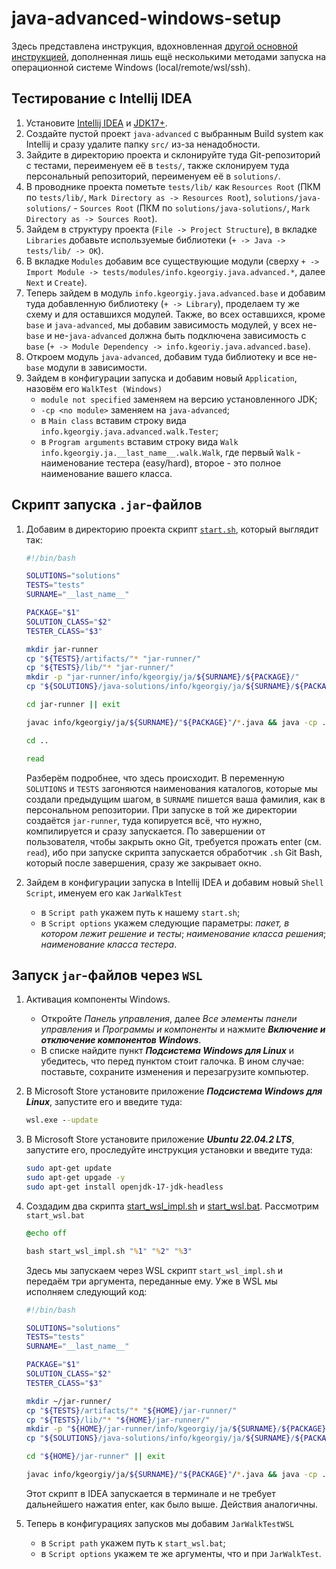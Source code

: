 # java-advanced-windows-setup

Здесь представлена инструкция, вдохновленная [другой основной инструкцией](https://telegra.ph/Kak-podgotovitsya-k-JavaAdvanced-02-16), дополненная лишь ещё несколькими методами запуска на операционной системе Windows (local/remote/wsl/ssh).

## Тестирование с Intellij IDEA

1. Установите [Intellij IDEA](https://www.jetbrains.com/ru-ru/idea/download/#section=windows) и [JDK17+](https://adoptium.net/).
2. Создайте пустой проект `java-advanced` с выбранным Build system как Intellij и сразу удалите папку `src/` из-за ненадобности.
3. Зайдите в директорию проекта и склонируйте туда Git-репозиторий с тестами, переименуем её в `tests/`, также склонируем туда персональный репозиторий, переименуем её в `solutions/`.
4. В проводнике проекта пометьте `tests/lib/` как `Resources Root` (ПКМ по `tests/lib/`, `Mark Directory as -> Resources Root`), `solutions/java-solutions/` - `Sources Root` (ПКМ по `solutions/java-solutions/`, `Mark Directory as -> Sources Root`).
5. Зайдем в структуру проекта (`File -> Project Structure`), в вкладке `Libraries` добавьте используемые библиотеки (`+ -> Java -> tests/lib/ -> OK`).
6. В вкладке `Modules` добавим все существующие модули (сверху `+ -> Import Module -> tests/modules/info.kgeorgiy.java.advanced.*`, далее `Next` и `Create`).
7. Теперь зайдем в модуль `info.kgeorgiy.java.advanced.base` и добавим туда добавленную библиотеку (`+ -> Library`), проделаем ту же схему и для оставшихся модулей. Также, во всех оставшихся, кроме `base` и `java-advanced`, мы добавим зависимость модулей, у всех не-`base` и  не-`java-advanced` должна быть подключена зависимость с `base` (`+ -> Module Dependency -> info.kgeoriy.java.advanced.base`).
8. Откроем модуль `java-advanced`, добавим туда библиотеку и все не-`base` модули в зависимости.
9. Зайдем в конфигурации запуска и добавим новый `Application`, назовём его `WalkTest (Windows)`
    * `module not specified` заменяем на версию установленного JDK;
    * `-cp <no module>` заменяем на `java-advanced`;
    * в `Main class` вставим строку вида `info.kgeorgiy.java.advanced.walk.Tester`;
    * в `Program arguments` вставим строку вида `Walk info.kgeorgiy.ja.__last_name__.walk.Walk`, где первый `Walk` - наименование тестера (easy/hard), второе - это полное наименование вашего класса.

## Скрипт запуска `.jar`-файлов

1. Добавим в директорию проекта скрипт [`start.sh`](start.sh), который выглядит так:

    ```sh
    #!/bin/bash

    SOLUTIONS="solutions"
    TESTS="tests"
    SURNAME="__last_name__"

    PACKAGE="$1"
    SOLUTION_CLASS="$2"
    TESTER_CLASS="$3"

    mkdir jar-runner
    cp "${TESTS}/artifacts/"* "jar-runner/"
    cp "${TESTS}/lib/"* "jar-runner/"
    mkdir -p "jar-runner/info/kgeorgiy/ja/${SURNAME}/${PACKAGE}/"
    cp "${SOLUTIONS}/java-solutions/info/kgeorgiy/ja/${SURNAME}/${PACKAGE}/"* "jar-runner/info/kgeorgiy/ja/${SURNAME}/${PACKAGE}/"

    cd jar-runner || exit

    javac info/kgeorgiy/ja/${SURNAME}/"${PACKAGE}"/*.java && java -cp . -p . -m info.kgeorgiy.java.advanced."${PACKAGE}" "${TESTER_CLASS}" info.kgeorgiy.ja.${SURNAME}."${PACKAGE}"."${SOLUTION_CLASS}"

    cd ..

    read
    ```

    Разберём подробнее, что здесь происходит. В переменную `SOLUTIONS` и `TESTS` загоняются наименования каталогов, которые мы создали предыдущим шагом, в `SURNAME` пишется ваша фамилия, как в персональном репозитории. При  запуске в той же директории создаётся `jar-runner`, туда копируется всё, что нужно, компилируется и сразу запускается. По завершении от пользователя, чтобы закрыть окно Git, требуется прожать enter (см. `read`), ибо при запуске скрипта запускается обработчик `.sh` Git Bash, который после завершения, сразу же закрывает окно.
2. Зайдем в конфигурации запуска в Intellij IDEA и добавим новый `Shell Script`, именуем его как `JarWalkTest`
    * в `Script path` укажем путь к нашему `start.sh`;
    * в `Script options` укажем следующие параметры: *пакет, в котором лежит решение и тесты*; *наименование класса решения*; *наименование класса тестера*.

## Запуск `jar`-файлов через `WSL`

1. Активация компоненты Windows.
    * Откройте *Панель управления*, далее *Все элементы панели управления* и *Программы и компоненты* и нажмите ***Включение и отключение компонентов Windows***.
    * В списке найдите пункт ***Подсистема Windows для Linux*** и убедитесь, что перед пунктом стоит галочка. В ином случае: поставьте, сохраните изменения и перезагрузите компьютер.
2. В Microsoft Store установите приложение ***Подсистема Windows для Linux***, запустите его и введите туда:

    ```cmd
    wsl.exe --update
    ```

3. В Microsoft Store установите приложение ***Ubuntu 22.04.2 LTS***, запустите его, проследуйте инструкция установки и введите туда:

    ```sh
    sudo apt-get update
    sudo apt-get upgade -y
    sudo apt-get install openjdk-17-jdk-headless
    ```

4. Создадим два скрипта [start_wsl_impl.sh](start_wsl_impl.sh) и [start_wsl.bat](start_wsl.bat). Рассмотрим `start_wsl.bat`

    ```bat
    @echo off

    bash start_wsl_impl.sh "%1" "%2" "%3"
    ```

    Здесь мы запускаем через WSL скрипт `start_wsl_impl.sh` и передаём три аргумента, переданные ему. Уже в WSL мы исполняем следующий код:

    ```sh
    #!/bin/bash

    SOLUTIONS="solutions"
    TESTS="tests"
    SURNAME="__last_name__"

    PACKAGE="$1"
    SOLUTION_CLASS="$2"
    TESTER_CLASS="$3"

    mkdir ~/jar-runner/
    cp "${TESTS}/artifacts/"* "${HOME}/jar-runner/"
    cp "${TESTS}/lib/"* "${HOME}/jar-runner/"
    mkdir -p "${HOME}/jar-runner/info/kgeorgiy/ja/${SURNAME}/${PACKAGE}/"
    cp "${SOLUTIONS}/java-solutions/info/kgeorgiy/ja/${SURNAME}/${PACKAGE}/"* "${HOME}/jar-runner/info/kgeorgiy/ja/${SURNAME}/${PACKAGE}/"

    cd "${HOME}/jar-runner" || exit

    javac info/kgeorgiy/ja/${SURNAME}/"${PACKAGE}"/*.java && java -cp . -p . -m info.kgeorgiy.java.advanced."${PACKAGE}" "${TESTER_CLASS}" info.kgeorgiy.ja.${SURNAME}."${PACKAGE}"."${SOLUTION_CLASS}"
    ```

    Этот скрипт в IDEA запускается в терминале и не требует дальнейшего нажатия enter, как было выше. Действия аналогичны.

5. Теперь в конфигурациях запусков мы добавим `JarWalkTestWSL`
    * в `Script path` укажем путь к `start_wsl.bat`;
    * в `Script options` укажем те же аргументы, что и при `JarWalkTest`.
